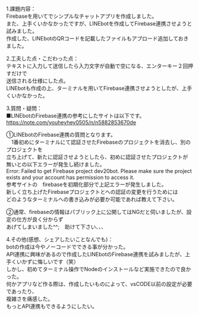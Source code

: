 1.課題内容：<br>
Firebaseを用いてでシンプルなチャットアプリを作成しました。<br>
また、上手くいかなかったですが、LINEbotを作成してFirebase連携させようと<br>
試みました。<br>
作成した、LINEbotのQRコードを記載したファイルもアプロード追加しておきました。<br>

2.工夫した点・こだわった点：<br>
テキストに入力して送信したら入力文字が自動で空になる、エンターキー２回押すだけで<br>
送信される仕様にした点。<br>
LINEbotも作成の上、ターミナルを用いてFirebase連携させようとしたが、上手くいかなかった。<br>

3.質問・疑問：<br>
■LINEbotのFirebase連携の参考にしたサイトは以下です。<br>
https://note.com/youheyhey0505/n/n5882853670de<br>

①LINEbotのFirebase連携の質問となります。<br>
　1番初めにターミナルにて認証させたFirebaseのプロジェクトを消去し、別のプロジェクトを<br>
立ち上げて、新たに認証させようとしたら、初めに認証させたプロジェクトが<br>
無いとの以下エラーが発生し続けました。<br>
Error: Failed to get Firebase project dev20bot. Please make sure the project exists and your account has permission to access it.<br>
参考サイトの　firebaseを初期化部分で上記エラーが発生しました。<br>
新しく立ち上げたFirebaseプロジェクトとへの認証の変更を行うためには<br>
どのようなターミナルへの書き込みが必要か可能であれば教えて下さい。<br>

②通常、firebaseの情報はパブリック上に公開してはNGだと伺いましたが、設定の仕方が良く分からず<br>
あげてしまいました^^;　助けて下さい、、、<br>

4.その他(感想、シェアしたいことなんでも)：<br>
botの作成は今やノーコードでできる事が分かった。<br>
API連携に興味があるので作成したLINEbotのFirebase連携を試みましたが、上手くいかずに悔しいです（笑）<br>
しかし、初めてターミナル操作でNodeのインストールなど実施できたので良かった。<br>
何かアプリなど作る際は、作成したいものによって、vsCODE以前の設定が必要であったり、<br>
複雑さを痛感した。<br>
もっとAPI連携もできるようにしたい。<br>

